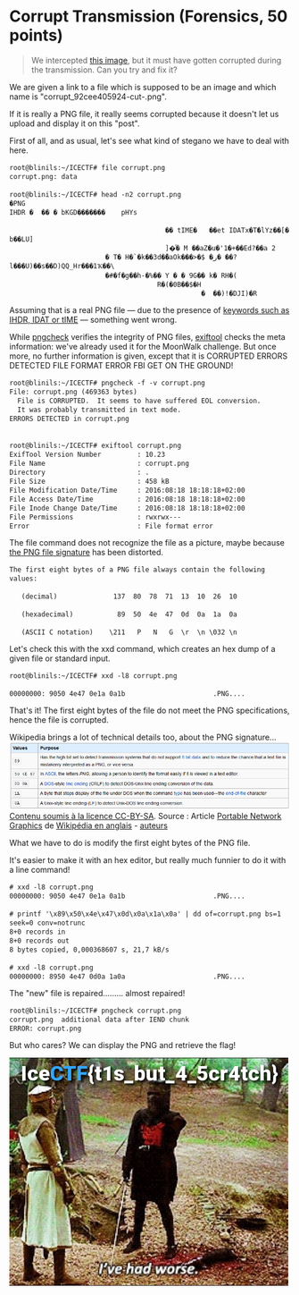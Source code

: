 # Corrupt Transmission (Forensics, 50 points)
>We intercepted
[this image](https://play.icec.tf/problem-static/corrupt_92cee405924ad39fb513e3ef910699b79bb6d45cc5046c051eb9aab3546e22c3.png),
but it must have gotten corrupted during the transmission. Can you try and fix it?

We are given a link to a file which is supposed to be an image and which name is "corrupt_92cee405924-cut-.png".

If it is really a PNG file, it really seems corrupted because it doesn't let us upload and display it on this "post".

First of all, and as usual, let's see what kind of stegano we have to deal with here.

```
root@blinils:~/ICECTF# file corrupt.png
corrupt.png: data

root@blinils:~/ICECTF# head -n2 corrupt.png
�PNG
IHDR �  �� � bKGD�������    pHYs
                                    
                                       �� tIME�   ��et IDATx�T�َlYz��[� b��LU]
                                       ]�ͦ� M ��aZ�u�'1�+��Ed?��a 2
                        � T� H�`�k��3d�̌�aOk���>�$ �ر� ��?l���U)��s��D)QQ_Hr���1Ҡ��\
                        �#�f�g��h-�%�� Y � � 9G�� k� RH�(
                                     R�(�0B��$�H
                                                �  ��)!�DJI)�R
```

Assuming that is a real PNG file — due to the presence
of [keywords such as IHDR, IDAT or tIME](http://www.libpng.org/pub/png/spec/1.2/PNG-Chunks.html) — something went wrong.

While [pngcheck](http://www.libpng.org/pub/png/apps/pngcheck.html) verifies the integrity of PNG files,
[exiftool](http://www.sno.phy.queensu.ca/~phil/exiftool/) checks the meta information: we've already used
it for the MoonWalk challenge. But once more, no further information is given, except that it is
CORRUPTED ERRORS DETECTED FILE FORMAT ERROR FBI GET ON THE GROUND!

```
root@blinils:~/ICECTF# pngcheck -f -v corrupt.png
File: corrupt.png (469363 bytes)
  File is CORRUPTED.  It seems to have suffered EOL conversion.
  It was probably transmitted in text mode.
ERRORS DETECTED in corrupt.png


root@blinils:~/ICECTF# exiftool corrupt.png
ExifTool Version Number         : 10.23
File Name                       : corrupt.png
Directory                       : .
File Size                       : 458 kB
File Modification Date/Time     : 2016:08:18 18:18:18+02:00
File Access Date/Time           : 2016:08:18 18:18:18+02:00
File Inode Change Date/Time     : 2016:08:18 18:18:18+02:00
File Permissions                : rwxrwx---
Error                           : File format error
```

The file command does not recognize the file as a picture,
maybe because [the PNG file signature](http://www.libpng.org/pub/png/spec/1.2/PNG-Rationale.html#R.PNG-file-signature)
has been distorted.

```
The first eight bytes of a PNG file always contain the following values:

   (decimal)              137  80  78  71  13  10  26  10
   
   (hexadecimal)           89  50  4e  47  0d  0a  1a  0a
   
   (ASCII C notation)    \211   P   N   G  \r  \n \032 \n
```

Let's check this with the xxd command, which creates an hex dump of a given file or standard input.

```
root@blinils:~/ICECTF# xxd -l8 corrupt.png

00000000: 9050 4e47 0e1a 0a1b                      .PNG....
```

That's it! The first eight bytes of the file do not meet the PNG specifications, hence the file is corrupted.

Wikipedia brings a lot of technical details too, about the PNG signature...
![Capture d'écran de l'article Portable Network Graphics (Wikipedia)](PNG_header.png)
[Contenu soumis à la licence CC-BY-SA](http://creativecommons.org/licenses/by-sa/3.0/deed.fr). Source : Article [Portable Network Graphics](https://en.wikipedia.org/wiki/Portable_Network_Graphics#File_header) de [Wikipédia en anglais](http://en.wikipedia.org) - [auteurs](http://fr.wikipedia.org/w/index.php?title=Portable_Network_Graphics&amp;action=history)

What we have to do is modify the first eight bytes of the PNG file.

It's easier to make it with an hex editor, but really much funnier to do it with a line command!

```
# xxd -l8 corrupt.png
00000000: 9050 4e47 0e1a 0a1b                      .PNG....

# printf '\x89\x50\x4e\x47\x0d\x0a\x1a\x0a' | dd of=corrupt.png bs=1 seek=0 conv=notrunc
8+0 records in
8+0 records out
8 bytes copied, 0,000368607 s, 21,7 kB/s

# xxd -l8 corrupt.png
00000000: 8950 4e47 0d0a 1a0a                      .PNG....
```

The "new" file is repaired......... almost repaired!

```
root@blinils:~/ICECTF# pngcheck corrupt.png
corrupt.png  additional data after IEND chunk
ERROR: corrupt.png
```

But who cares? We can display the PNG and retrieve the flag!

![THE FLAG!](corrupt.png)
